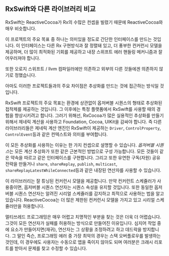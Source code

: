 ## RxSwift와 다른 라이브러리 비교

RxSwift는 ReactiveCocoa가 Rx의 수많은 컨셉을 빌렸기 때문에 ReactiveCocoa와 매우 비슷합니다.

이 프로젝트의 주요 목표 중 하나는 의미있을 정도로 간단한 인터페이스를 만드는 것입니다. 이 인터페이스는 다른 Rx 구현방식과 잘 정렬돼 있고, 더 풍부한 컨커런시 모델을 제공하며, 더 많이 최적화된 기회를 제공하고 내장 스위프트 에러 핸들링 메커니즘과 잘 어우러져야 합니다.

또한 오로지 스위프트 / llvm 컴파일러에만 의존하고 외부의 다른 것들에겐 의존하지 않기로 정했습니다.

아마도 이러한 프로젝트들과의 주요 차이점은 추상화를 만드는 것에 접근하는 방식일 것입니다.

RxSwift 프로젝트의 주요 목표는 환경에 상관없이 옵저버블 시퀀스의 형태로 추상화된 접착제를 제공하는 것입니다. 그 이후에는 특정 플랫폼에서 RxSwift를 사용할 때의 경험을 향상시키려고 합니다. 그러기 위해선, RxCocoa가 많은 실용적인 추상화를 만들기 위해서 제네릭 계산을 사용하고 Foundation, Cocoa, UIKit을 감싸야 합니다. 즉 다른 라이브러리들은 제네릭 계산 엔진인 RxSwift이 제공하는 `Driver`, `ControlProperty`, `ControlEvent`등과 같은 컨텍스트와 의미를 부여합니다.

이 모든 추상화를 사용하는 이유는 한 가지 컨셉으로 설명할 수 있습니다. _옵저버블 시퀀스_​는 모든 계산 추상화가 또한 같은 근본적인 방법으로 구성 가능합니다. 모든 것들이 같은 약속을 따르고 같은 인터페이스를 구현합니다.
그리고 또한 유연한 구독(자원) 공유 전략을 만들거나 `share`, `shareReplay`, `publish`, `multicast`, `shareReplayLatestWhileConnected`등과 같은 내장된 연산자를 사용할 수 있습니다.

이 라이브러리는 잘 튜닝된 컨커런시 모델을 제공합니다. 만약 컨커런트 스케쥴러가 사용중이면, 옵저버블 시퀀스 연산자는 시퀀스 속성을 유지할 것입니다. 또한 동일한 옵저버블 시퀀스 연산자는 알려진 시리얼 스케쥴러를 감지하고 최적으로 사용하는 법을 알고 있습니다. ReactiveCocoa는 더 많은 제한된 컨커런시 모델을 가지고 있고 시리얼 스케쥴러만을 허용합니다.

멀티쓰레드 프로그래밍은 매우 어렵고 치명적인 부분을 찾는 것은 더욱 더 어렵습니다. 그것이 모든 연산자가 실패를 허용하는 방식으로 만들어진 이유입니다. 심지어 작업 중에 요소가 만들어지면(재귀), 연산자는 그 상황을 조정하려고 하고 데드락을 방지합니다. 그 말인 즉슨, 프로그래밍 에러 중 가장 최악의 경우는 스택 오버플로우를 발생하는 것인데, 이 경우에도 사용자는 수동으로 앱을 죽이지 않아도 되며 여러분은 크래시 리포트를 받아서 문제를 찾고 수정할 수 있습니다.
